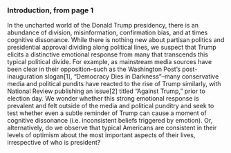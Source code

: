 ### Introduction, from page 1

In the uncharted world of the Donald Trump presidency, there is an abundance of division, misinformation,
confirmation bias, and at times cognitive dissonance. While there is nothing new about partisan politics and
presidential approval dividing along political lines, we suspect that Trump elicits a distinctive emotional
response from many that transcends this typical political divide. For example, as mainstream media sources
have been clear in their opposition–such as the Washington Post’s post-inauguration slogan[1], “Democracy
Dies in Darkness”–many conservative media and political pundits have reacted to the rise of Trump similarly,
with National Review publishing an issue[2] titled “Against Trump,” prior to election day. We wonder whether
this strong emotional response is prevalent and felt outside of the media and political punditry and seek to
test whether even a subtle reminder of Trump can cause a moment of cognitive dissonance (i.e. inconsistent
beliefs triggered by emotion). Or, alternatively, do we observe that typical Americans are consistent in their
levels of optimism about the most important aspects of their lives, irrespective of who is president?

